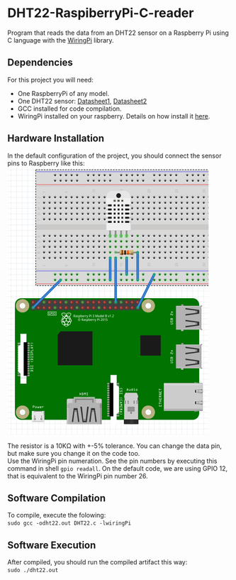 # DHT22-RaspiberryPi-C-reader
Program that reads the data from an DHT22 sensor on a Raspberry Pi using C language with the [WiringPi](http://wiringpi.com/) library.

## Dependencies
For this project you will need:
* One RaspberryPi of any model.
* One DHT22 sensor: [Datasheet1](https://cdn-shop.adafruit.com/datasheets/Digital+humidity+and+temperature+sensor+AM2302.pdf), [Datasheet2](https://www.sparkfun.com/datasheets/Sensors/Temperature/DHT22.pdf)
* GCC installed for code compilation.
* WiringPi installed on your raspberry. Details on how install it [here](http://wiringpi.com/download-and-install/).

## Hardware Installation
In the default configuration of the project, you should connect the sensor pins to Raspberry like this:  
![alt tag](https://raw.githubusercontent.com/rmzamith/DHT22-RaspiberryPi-C-reader/master/dht22.png)  

The resistor is a 10KΩ with +-5% tolerance.
You can change the data pin, but make sure you change it on the code too.  
Use the WiringPi pin numeration. See the pin numbers by executing this command in shell `gpio readall`.  On the default code, we are using GPIO 12, that is equivalent to the WiringPi pin number 26.

## Software Compilation
To compile, execute the folowing:  
`sudo gcc -odht22.out DHT22.c -lwiringPi`

## Software Execution
After compiled, you should run the compiled artifact this way:  
`sudo ./dht22.out`
